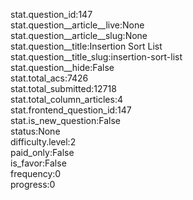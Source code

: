 stat.question_id:147  
stat.question__article__live:None  
stat.question__article__slug:None  
stat.question__title:Insertion Sort List  
stat.question__title_slug:insertion-sort-list  
stat.question__hide:False  
stat.total_acs:7426  
stat.total_submitted:12718  
stat.total_column_articles:4  
stat.frontend_question_id:147  
stat.is_new_question:False  
status:None  
difficulty.level:2  
paid_only:False  
is_favor:False  
frequency:0  
progress:0  

